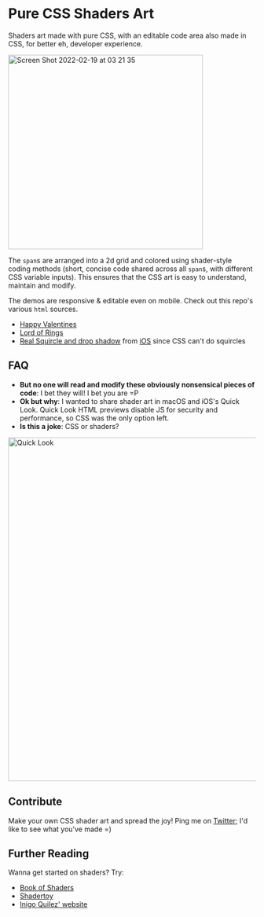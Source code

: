 # Pure CSS Shaders Art

Shaders art made with pure CSS, with an editable code area also made in CSS, for better eh, developer experience.

<img width="396" alt="Screen Shot 2022-02-19 at 03 21 35" src="https://user-images.githubusercontent.com/1909539/154793047-43b1b80b-a787-46f4-bbc6-064403ce38cd.png">

The `span`s are arranged into a 2d grid and colored using shader-style coding methods (short, concise code shared across all `span`s, with different CSS variable inputs). This ensures that the CSS art is easy to understand, maintain and modify.

The demos are responsive & editable even on mobile. Check out this repo's various `html` sources.
- [Happy Valentines](https://chenglou.github.io/pure-css-shaders-art/heart.html)
- [Lord of Rings](https://chenglou.github.io/pure-css-shaders-art/ring.html)
- [Real Squircle and drop shadow](https://chenglou.github.io/pure-css-shaders-art/squircle.html) from [iOS](https://www.figma.com/blog/desperately-seeking-squircles/) since CSS can't do squircles

## FAQ

- **But no one will read and modify these obviously nonsensical pieces of code**: I bet they will! I bet you are =P
- **Ok but why**: I wanted to share shader art in macOS and iOS's Quick Look. Quick Look HTML previews disable JS for security and performance, so CSS was the only option left.
- **Is this a joke**: CSS or shaders?

<img width="700" alt="Quick Look" src="https://user-images.githubusercontent.com/1909539/154792697-d8740074-ff14-49b4-b8f1-28096ce3e5ba.png">

## Contribute

Make your own CSS shader art and spread the joy! Ping me on [Twitter](http://twitter.com/_chenglou); I'd like to see what you've made =)

## Further Reading

Wanna get started on shaders? Try:
- [Book of Shaders](https://thebookofshaders.com)
- [Shadertoy](https://www.shadertoy.com)
- [Inigo Quilez' website](https://iquilezles.org)
